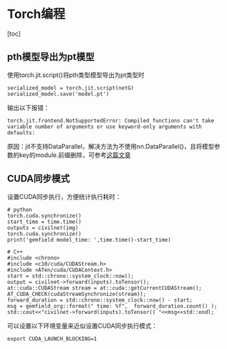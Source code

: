# Torch编程

[toc]

## pth模型导出为pt模型

使用torch.jit.script()将pth类型模型导出为pt类型时

```
serialized_model = torch.jit.script(netG)
serialized_model.save('model.pt')
```

输出以下报错：
```
torch.jit.frontend.NotSupportedError: Compiled functions can't take variable number of arguments or use keyword-only arguments with defaults:
```

原因：jit不支持DataParallel，解决方法为不使用nn.DataParallel()，且将模型参数的key的module.前缀删除，可参考[这篇文章](https://szukevin.site/2021/02/27/MODNet%E8%BD%AC%E6%88%90torchscript%E5%BD%A2%E5%BC%8F%E9%81%87%E5%88%B0%E7%9A%84%E5%9D%91/)

## CUDA同步模式

设置CUDA同步执行，方便统计执行耗时：

```
# python
torch.cuda.synchronize()
start_time = time.time()
outputs = civilnet(img)
torch.cuda.synchronize()
print('gemfield model_time: ',time.time()-start_time)

# C++
#include <chrono>
#include <c10/cuda/CUDAStream.h>
#include <ATen/cuda/CUDAContext.h>
start = std::chrono::system_clock::now();
output = civilnet->forward(inputs).toTensor();
at::cuda::CUDAStream stream = at::cuda::getCurrentCUDAStream();
AT_CUDA_CHECK(cudaStreamSynchronize(stream));
forward_duration = std::chrono::system_clock::now() - start;
msg = gemfield_org::format(" time: %f",  forward_duration.count() );
std::cout<<"civilnet->forward(inputs).toTensor() "<<msg<<std::endl;
```

可以设置以下环境变量来近似设置CUDA同步执行模式：

```
export CUDA_LAUNCH_BLOCKING=1
```

